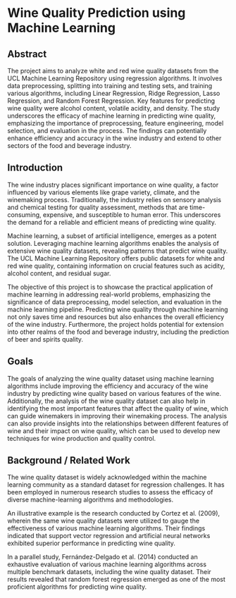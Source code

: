 # Wine Quality Prediction using Machine Learning

## Abstract

The project aims to analyze white and red wine quality datasets from the UCL Machine Learning Repository using regression algorithms. It involves data preprocessing, splitting into training and testing sets, and training various algorithms, including Linear Regression, Ridge Regression, Lasso Regression, and Random Forest Regression. Key features for predicting wine quality were alcohol content, volatile acidity, and density. The study underscores the efficacy of machine learning in predicting wine quality, emphasizing the importance of preprocessing, feature engineering, model selection, and evaluation in the process. The findings can potentially enhance efficiency and accuracy in the wine industry and extend to other sectors of the food and beverage industry.


## Introduction

The wine industry places significant importance on wine quality, a factor influenced by various elements like grape variety, climate, and the winemaking process. Traditionally, the industry relies on sensory analysis and chemical testing for quality assessment, methods that are time-consuming, expensive, and susceptible to human error. This underscores the demand for a reliable and efficient means of predicting wine quality.

Machine learning, a subset of artificial intelligence, emerges as a potent solution. Leveraging machine learning algorithms enables the analysis of extensive wine quality datasets, revealing patterns that predict wine quality. The UCL Machine Learning Repository offers public datasets for white and red wine quality, containing information on crucial features such as acidity, alcohol content, and residual sugar.

The objective of this project is to showcase the practical application of machine learning in addressing real-world problems, emphasizing the significance of data preprocessing, model selection, and evaluation in the machine learning pipeline. Predicting wine quality through machine learning not only saves time and resources but also enhances the overall efficiency of the wine industry. Furthermore, the project holds potential for extension into other realms of the food and beverage industry, including the prediction of beer and spirits quality.

## Goals


The goals of analyzing the wine quality dataset using machine learning algorithms include improving the efficiency and accuracy of the wine industry by predicting wine quality based on various features of the wine. Additionally, the analysis of the wine quality dataset can also help in identifying the most important features that affect the quality of wine, which can guide winemakers in improving their winemaking process. The analysis can also provide insights into the relationships between different features of wine and their impact on wine quality, which can be used to develop new techniques for wine production and quality control.


## Background / Related Work

The wine quality dataset is widely acknowledged within the machine learning community as a standard dataset for regression challenges. It has been employed in numerous research studies to assess the efficacy of diverse machine-learning algorithms and methodologies.

An illustrative example is the research conducted by Cortez et al. (2009), wherein the same wine quality datasets were utilized to gauge the effectiveness of various machine learning algorithms. Their findings indicated that support vector regression and artificial neural networks exhibited superior performance in predicting wine quality.

In a parallel study, Fernández-Delgado et al. (2014) conducted an exhaustive evaluation of various machine learning algorithms across multiple benchmark datasets, including the wine quality dataset. Their results revealed that random forest regression emerged as one of the most proficient algorithms for predicting wine quality.
